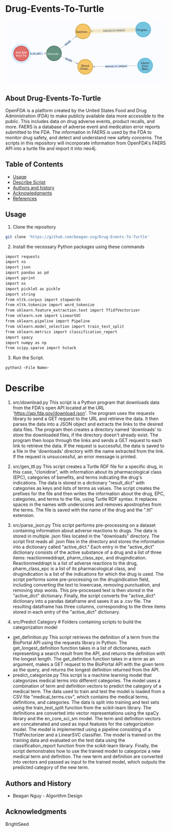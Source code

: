
Drug-Events-To-Turtle
=================================================
![cover](Image/network.png)

## About Drug-Events-To-Turtle
OpenFDA is a platform created by the United States Food and Drug Administration (FDA) to make publicly available data more accessible to the public. This includes data on drug adverse events, product recalls, and more. FAERS is a database of adverse event and medication error reports submitted to the FDA. The information in FAERS is used by the FDA to monitor drug safety, and detect and understand new safety concerns. The scripts in this repository will incorporate information from OpenFDA's FAERS API into a turtle file and import it into neo4j.

Table of Contents
-----------------
* [Usage](#usage)
* [Describe Script](#Describe)
* [Authors and history](#authors-and-history)
* [Acknowledgments](#acknowledgments)
* [References](#references)

## Usage
1. Clone the repository
```bash
git clone 'https://github.com/beagan-svg/Drug-Events-To-Turtle'
```
2. Install the necessary Python packages using these commands
```bash
import requests
import os
import json
import pandas as pd
import pprint
import os
import pickle5 as pickle
import string
from nltk.corpus import stopwords
from nltk.tokenize import word_tokenize
from sklearn.feature_extraction.text import TfidfVectorizer
from sklearn.svm import LinearSVC
from sklearn.pipeline import Pipeline
from sklearn.model_selection import train_test_split
from sklearn.metrics import classification_report
import spacy
import numpy as np
from scipy.sparse import hstack
```

3. Run the Script.
```bash
python3 <File Name>
``` 

# Describe
1. src/download.py
This script is a Python program that downloads data from the FDA's open API located at the URL 'https://api.fda.gov/download.json'. The program uses the requests library to send a GET request to the URL and retrieve the data. It then parses the data into a JSON object and extracts the links to the desired data files. The program then creates a directory named 'downloads' to store the downloaded files, if the directory doesn't already exist. The program then loops through the links and sends a GET request to each link to retrieve the data. If the request is successful, the data is saved to a file in the 'downloads' directory with the name extracted from the link. If the request is unsuccessful, an error message is printed.

2. src/gen_ttl.py
This script creates a Turtle RDF file for a specific drug, in this case, "clonidine", with information about its pharmacological class (EPC), categories of benefits, and terms indicating the drug's indications. The data is stored in a dictionary "result_dict" with categories as keys and lists of terms as values. The script creates the prefixes for the file and then writes the information about the drug, EPC, categories, and terms to the file, using Turtle RDF syntax. It replaces spaces in the names with underscores and removes apostrophes from the terms. The file is saved with the name of the drug and the ".ttl" extension.

3. src/parse_json.py
This script performs pre-processing on a dataset containing information about adverse reactions to drugs. The data is stored in multiple .json files located in the "downloads" directory. The script first reads all .json files in the directory and stores the information into a dictionary called "active_dict." Each entry in the "active_dict" dictionary consists of the active substance of a drug and a list of three items: reactionmeddrapt, pharm_class_epc, and drugindication. Reactionmeddrapt is a list of adverse reactions to the drug, pharm_class_epc is a list of its pharmacological class, and drugindication is a list of the indications for which the drug is used. The script performs some pre-processing on the drugindication field, including converting the text to lowercase, removing punctuation, and removing stop words. This pre-processed text is then stored in the "active_dict" dictionary.
Finally, the script converts the "active_dict" dictionary into a pandas dataframe and saves it as a .csv file. The resulting dataframe has three columns, corresponding to the three items stored in each entry of the "active_dict" dictionary.

4. src/Predict Category # Folders containing scripts to build the categorization model
- get_definition.py 
This script retrieves the definition of a term from the BioPortal API using the requests library in Python. The get_longest_definition function takes in a list of dictionaries, each representing a search result from the API, and returns the definition with the longest length. The get_definition function takes in a term as an argument, makes a GET request to the BioPortal API with the given term as the query, and returns the longest definition returned from the API.
- predict_categorize.py
This script is a machine learning model that categorizes medical terms into different categories. The model uses a combination of term and definition vectors to predict the category of a medical term. The data used to train and test the model is loaded from a CSV file "medical_terms.csv", which contains the medical terms, definitions, and categories. The data is split into training and test sets using the train_test_split function from the scikit-learn library. The definitions are converted into vector representations using the spaCy library and the en_core_sci_sm model. The term and definition vectors are concatenated and used as input features for the categorization model. The model is implemented using a pipeline consisting of a TfidfVectorizer and a LinearSVC classifier. The model is trained on the training data and evaluated on the test data using the classification_report function from the scikit-learn library. Finally, the script demonstrates how to use the trained model to categorize a new medical term and definition. The new term and definition are converted into vectors and passed as input to the trained model, which outputs the predicted category of the new term.

## Authors and History

* Beagan Nguy - Algorithm Design

## Acknowledgments

BrightSeed



